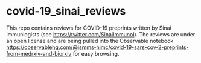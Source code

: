 # covid-19_sinai_reviews
This repo contains reviews for COVID-19 preprints written by Sinai immunlogists (see https://twitter.com/SinaiImmunol). The reviews are under an open license and are being pulled into the Observable notebook https://observablehq.com/@ismms-himc/covid-19-sars-cov-2-preprints-from-medrxiv-and-biorxiv for easy browsing.
